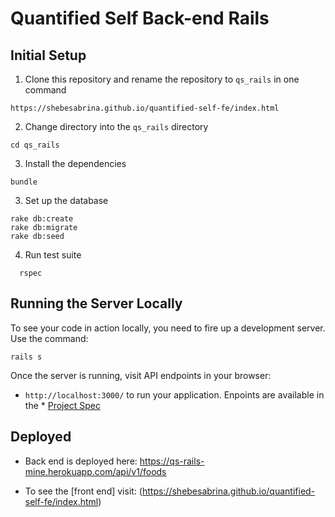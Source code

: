 # Quantified Self Back-end Rails

## Initial Setup

1. Clone this repository and rename the repository to `qs_rails` in one command

  ```shell
  https://shebesabrina.github.io/quantified-self-fe/index.html
  ```
2. Change directory into the `qs_rails` directory
  ```
  cd qs_rails
  ```

3. Install the dependencies

  ```shell
  bundle
  ```

3. Set up the database

  ```shell
  rake db:create
  rake db:migrate
  rake db:seed
  ```

4. Run test suite

  ```shell
    rspec
  ```

## Running the Server Locally

To see your code in action locally, you need to fire up a development server. Use the command:

```shell
rails s
```

Once the server is running, visit API endpoints in your browser:

* `http://localhost:3000/` to run your application. Enpoints are available in the * [Project Spec](https://github.com/turingschool/backend-curriculum-site/blob/gh-pages/module4/projects/quantified-self/quantified-self.md)

## Deployed
* Back end is deployed here: https://qs-rails-mine.herokuapp.com/api/v1/foods

* To see the [front end] visit: (https://shebesabrina.github.io/quantified-self-fe/index.html)
